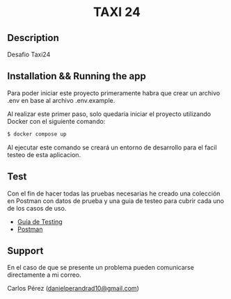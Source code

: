 <h1 align="center"> TAXI 24</h1>

## Description

Desafio Taxi24

## Installation && Running the app

Para poder iniciar este proyecto primeramente habra que crear un archivo .env en base al archivo .env.example.

Al realizar este primer paso, solo quedaria iniciar el proyecto utilizando Docker con el siguiente comando:

```bash
$ docker compose up
```

Al ejecutar este comando se creará un entorno de desarrollo para el facil testeo de esta aplicacion.

## Test

Con el fin de hacer todas las pruebas necesarias he creado una colección en Postman con datos de prueba y una guia de testeo para cubrir cada uno de los casos de uso.

- [Guía de Testing](./docs/testing.md)
- [Postman](./docs/postman.json)

## Support

En el caso de que se presente un problema pueden comunicarse directamente a mi correo.

Carlos Pérez (danielperandrad10@gmail.com)
